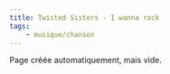 ```yaml
---
title: Twisted Sisters - I wanna rock
tags:
    - musique/chanson
---
```


Page créée automatiquement, mais vide.
